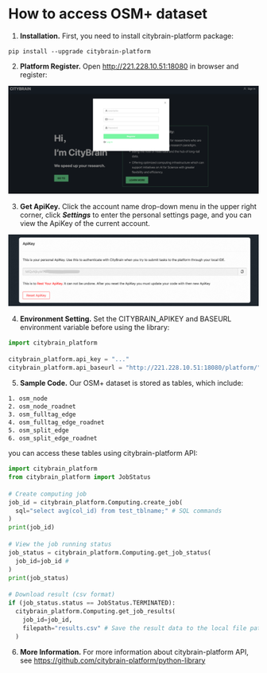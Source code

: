# How to access OSM+ dataset

1. **Installation.** First, you need to install citybrain-platform package:

```
pip install --upgrade citybrain-platform
```
2. **Platform Register.** Open http://221.228.10.51:18080 in browser and register:

![figure](./assets/citybrain_platform.png "Citybrain Platform")

3. **Get ApiKey.** Click the account name drop-down menu in the upper right corner, click ***Settings*** to enter the personal settings page, and you can view the ApiKey of the current account.

![figure](./assets/apikey.png "Citybrain Platform")

4. **Environment Setting.** Set the CITYBRAIN_APIKEY and BASEURL environment variable before using the library: 

```python
import citybrain_platform

citybrain_platform.api_key = "..."
citybrain_platform.api_baseurl = "http://221.228.10.51:18080/platform/" 
```

5. **Sample Code.**  Our OSM+ dataset is stored as tables, which include:
```
1. osm_node
2. osm_node_roadnet
3. osm_fulltag_edge
4. osm_fulltag_edge_roadnet
5. osm_split_edge
6. osm_split_edge_roadnet
```

you can access these tables using citybrain-platform API:
```python
import citybrain_platform
from citybrain_platform import JobStatus

# Create computing job
job_id = citybrain_platform.Computing.create_job(
  sql="select avg(col_id) from test_tblname;" # SQL commands 
)
print(job_id)

# View the job running status
job_status = citybrain_platform.Computing.get_job_status(
  job_id=job_id # 
)
print(job_status)

# Download result (csv format)
if (job_status.status == JobStatus.TERMINATED):
  citybrain_platform.Computing.get_job_results(
    job_id=job_id, 
    filepath="results.csv" # Save the result data to the local file path
  )
```

6. **More Information.** For more information about citybrain-platform API, see https://github.com/citybrain-platform/python-library
